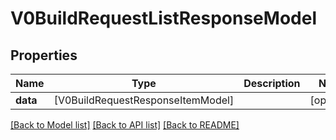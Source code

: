# V0BuildRequestListResponseModel

## Properties
Name | Type | Description | Notes
------------ | ------------- | ------------- | -------------
**data** | [V0BuildRequestResponseItemModel] |  | [optional] 

[[Back to Model list]](../README.md#documentation-for-models) [[Back to API list]](../README.md#documentation-for-api-endpoints) [[Back to README]](../README.md)


